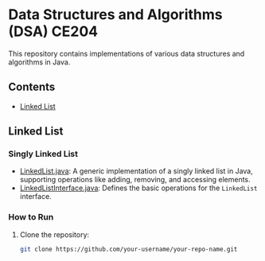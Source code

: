 # Data Structures and Algorithms (DSA) CE204

This repository contains implementations of various data structures and algorithms in Java.

## Contents
- [Linked List](#linked-list)

## Linked List

### Singly Linked List
- [LinkedList.java](LinkedList/LinkedList.java): A generic implementation of a singly linked list in Java, supporting operations like adding, removing, and accessing elements.
- [LinkedListInterface.java](LinkedList/LinkedListInterface.java): Defines the basic operations for the `LinkedList` interface.

### How to Run
1. Clone the repository:
   ```bash
   git clone https://github.com/your-username/your-repo-name.git

